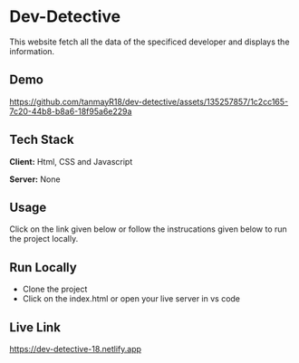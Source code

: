 
# Dev-Detective

This website fetch all the data of the specificed developer  and displays the information. 
## Demo

https://github.com/tanmayR18/dev-detective/assets/135257857/1c2cc165-7c20-44b8-b8a6-18f95a6e229a


## Tech Stack

**Client:** Html, CSS and Javascript 

**Server:** None

## Usage

Click on the link given below or follow the instrucations given below to run the project locally.




## Run Locally

- Clone the project
- Click on the index.html or open your live server in  vs code






## Live Link

https://dev-detective-18.netlify.app
